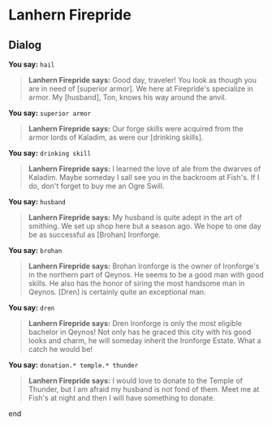 # Lanhern Firepride
## Dialog

**You say:** `hail`



>**Lanhern Firepride says:** Good day, traveler! You look as though you are in need of [superior armor]. We here at Firepride's specialize in armor. My [husband], Ton, knows his way around the anvil.

**You say:** `superior armor`



>**Lanhern Firepride says:** Our forge skills were acquired from the armor lords of Kaladim, as were our [drinking skills].

**You say:** `drinking skill`



>**Lanhern Firepride says:** I learned the love of ale from the dwarves of Kaladim. Maybe someday I sall see you in the backroom at Fish's. If I do, don't forget to buy me an Ogre Swill.

**You say:** `husband`



>**Lanhern Firepride says:** My husband is quite adept in the art of smithing. We set up shop here but a season ago. We hope to one day be as successful as [Brohan] Ironforge.

**You say:** `brohan`



>**Lanhern Firepride says:** Brohan Ironforge is the owner of Ironforge's in the northern part of Qeynos. He seems to be a good man with good skills. He also has the honor of siring the most handsome man in Qeynos. [Dren] is certainly quite an exceptional man.


**You say:** `dren`



>**Lanhern Firepride says:** Dren Ironforge is only the most eligible bachelor in Qeynos! Not only has he graced this city with his good looks and charm, he will someday inherit the Ironforge Estate. What a catch he would be!

**You say:** `donation.* temple.* thunder`



>**Lanhern Firepride says:** I would love to donate to the Temple of Thunder, but I am afraid my husband is not fond of them. Meet me at Fish's at night and then I will have something to donate.


end
